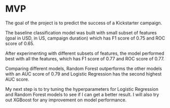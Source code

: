 # MVP

The goal of the project is to predict the success of a Kickstarter campaign.

The baseline classification model was built with small subset of features (goal in USD, in US, campaign duration) which has F1 score of 0.75 and ROC score of 0.65.

After experimenting with different subsets of features, the model performed best with all the features, which has F1 score of 0.77 and ROC score of 0.77.



Comparing different models, Random Forest outperforms the other models with an AUC score of 0.79 and Logistic Regression has the second highest AUC score.



My next step is to try tuning the hyperparameters for Logistic Regression and Random Forest models to see if I can get a better result. I will also try out XGBoost for any improvement on model performance.

